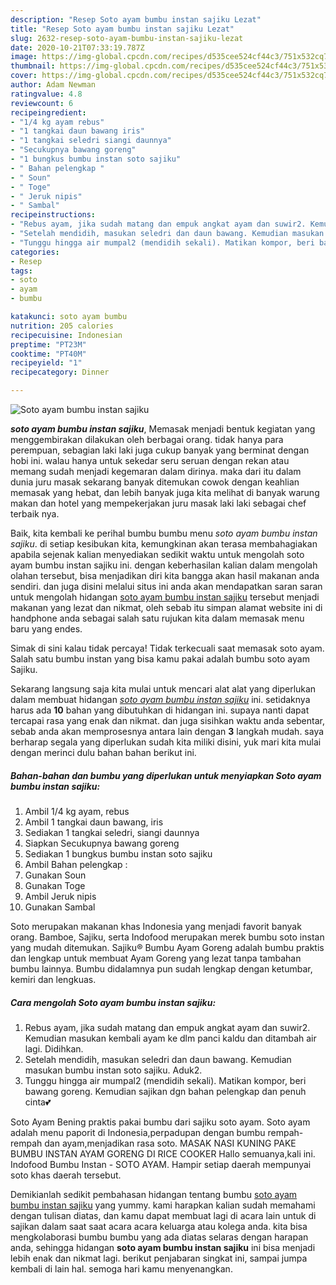 ```yaml
---
description: "Resep Soto ayam bumbu instan sajiku Lezat"
title: "Resep Soto ayam bumbu instan sajiku Lezat"
slug: 2632-resep-soto-ayam-bumbu-instan-sajiku-lezat
date: 2020-10-21T07:33:19.787Z
image: https://img-global.cpcdn.com/recipes/d535cee524cf44c3/751x532cq70/soto-ayam-bumbu-instan-sajiku-foto-resep-utama.jpg
thumbnail: https://img-global.cpcdn.com/recipes/d535cee524cf44c3/751x532cq70/soto-ayam-bumbu-instan-sajiku-foto-resep-utama.jpg
cover: https://img-global.cpcdn.com/recipes/d535cee524cf44c3/751x532cq70/soto-ayam-bumbu-instan-sajiku-foto-resep-utama.jpg
author: Adam Newman
ratingvalue: 4.8
reviewcount: 6
recipeingredient:
- "1/4 kg ayam rebus"
- "1 tangkai daun bawang iris"
- "1 tangkai seledri siangi daunnya"
- "Secukupnya bawang goreng"
- "1 bungkus bumbu instan soto sajiku"
- " Bahan pelengkap "
- " Soun"
- " Toge"
- " Jeruk nipis"
- " Sambal"
recipeinstructions:
- "Rebus ayam, jika sudah matang dan empuk angkat ayam dan suwir2. Kemudian masukan kembali ayam ke dlm panci kaldu dan ditambah air lagi. Didihkan."
- "Setelah mendidih, masukan seledri dan daun bawang. Kemudian masukan bumbu instan soto sajiku. Aduk2."
- "Tunggu hingga air mumpal2 (mendidih sekali). Matikan kompor, beri bawang goreng. Kemudian sajikan dgn bahan pelengkap dan penuh cinta💕"
categories:
- Resep
tags:
- soto
- ayam
- bumbu

katakunci: soto ayam bumbu 
nutrition: 205 calories
recipecuisine: Indonesian
preptime: "PT23M"
cooktime: "PT40M"
recipeyield: "1"
recipecategory: Dinner

---
```



![Soto ayam bumbu instan sajiku](https://img-global.cpcdn.com/recipes/d535cee524cf44c3/751x532cq70/soto-ayam-bumbu-instan-sajiku-foto-resep-utama.jpg)

<b><i>soto ayam bumbu instan sajiku</i></b>, Memasak menjadi bentuk kegiatan yang menggembirakan dilakukan oleh berbagai orang. tidak hanya para perempuan, sebagian laki laki juga cukup banyak yang berminat dengan hobi ini. walau hanya untuk sekedar seru seruan dengan rekan atau memang sudah menjadi kegemaran dalam dirinya. maka dari itu dalam dunia juru masak sekarang banyak ditemukan cowok dengan keahlian memasak yang hebat, dan lebih banyak juga kita melihat di banyak warung makan dan hotel yang mempekerjakan juru masak laki laki sebagai chef terbaik nya.

Baik, kita kembali ke perihal bumbu bumbu menu <i>soto ayam bumbu instan sajiku</i>. di setiap kesibukan kita, kemungkinan akan terasa membahagiakan apabila sejenak kalian menyediakan sedikit waktu untuk mengolah soto ayam bumbu instan sajiku ini. dengan keberhasilan kalian dalam mengolah olahan tersebut, bisa menjadikan diri kita bangga akan hasil makanan anda sendiri. dan juga disini melalui situs ini anda akan mendapatkan saran saran untuk mengolah hidangan <u>soto ayam bumbu instan sajiku</u> tersebut menjadi makanan yang lezat dan nikmat, oleh sebab itu simpan alamat website ini di handphone anda sebagai salah satu rujukan kita dalam memasak menu baru yang endes.

Simak di sini kalau tidak percaya! Tidak terkecuali saat memasak soto ayam. Salah satu bumbu instan yang bisa kamu pakai adalah bumbu soto ayam Sajiku.


Sekarang langsung saja kita mulai untuk mencari alat alat yang diperlukan dalam membuat hidangan <u><i>soto ayam bumbu instan sajiku</i></u> ini. setidaknya harus ada <b>10</b> bahan yang dibutuhkan di hidangan ini. supaya nanti dapat tercapai rasa yang enak dan nikmat. dan juga sisihkan waktu anda sebentar, sebab anda akan memprosesnya antara lain dengan <b>3</b> langkah mudah. saya berharap segala yang diperlukan sudah kita miliki disini, yuk mari kita mulai dengan merinci dulu bahan bahan berikut ini.

<!--inarticleads1-->

##### Bahan-bahan dan bumbu yang diperlukan untuk menyiapkan Soto ayam bumbu instan sajiku:

1. Ambil 1/4 kg ayam, rebus
1. Ambil 1 tangkai daun bawang, iris
1. Sediakan 1 tangkai seledri, siangi daunnya
1. Siapkan Secukupnya bawang goreng
1. Sediakan 1 bungkus bumbu instan soto sajiku
1. Ambil  Bahan pelengkap :
1. Gunakan  Soun
1. Gunakan  Toge
1. Ambil  Jeruk nipis
1. Gunakan  Sambal


Soto merupakan makanan khas Indonesia yang menjadi favorit banyak orang. Bamboe, Sajiku, serta Indofood merupakan merek bumbu soto instan yang mudah ditemukan. Sajiku® Bumbu Ayam Goreng adalah bumbu praktis dan lengkap untuk membuat Ayam Goreng yang lezat tanpa tambahan bumbu lainnya. Bumbu didalamnya pun sudah lengkap dengan ketumbar, kemiri dan lengkuas. 

<!--inarticleads2-->

##### Cara mengolah Soto ayam bumbu instan sajiku:

1. Rebus ayam, jika sudah matang dan empuk angkat ayam dan suwir2. Kemudian masukan kembali ayam ke dlm panci kaldu dan ditambah air lagi. Didihkan.
1. Setelah mendidih, masukan seledri dan daun bawang. Kemudian masukan bumbu instan soto sajiku. Aduk2.
1. Tunggu hingga air mumpal2 (mendidih sekali). Matikan kompor, beri bawang goreng. Kemudian sajikan dgn bahan pelengkap dan penuh cinta💕


Soto Ayam Bening praktis pakai bumbu dari sajiku soto ayam. Soto ayam adalah menu paporit di Indonesia,perpadupan dengan bumbu rempah-rempah dan ayam,menjadikan rasa soto. MASAK NASI KUNING PAKE BUMBU INSTAN AYAM GORENG DI RICE COOKER Hallo semuanya,kali ini. Indofood Bumbu Instan - SOTO AYAM. Hampir setiap daerah mempunyai soto khas daerah tersebut. 

Demikianlah sedikit pembahasan hidangan tentang bumbu <u>soto ayam bumbu instan sajiku</u> yang yummy. kami harapkan kalian sudah memahami dengan tulisan diatas, dan kamu dapat membuat lagi di acara lain untuk di sajikan dalam saat saat acara acara keluarga atau kolega anda. kita bisa mengkolaborasi bumbu bumbu yang ada diatas selaras dengan harapan anda, sehingga hidangan <b>soto ayam bumbu instan sajiku</b> ini bisa menjadi lebih enak dan nikmat lagi. berikut penjabaran singkat ini, sampai jumpa kembali di lain hal. semoga hari kamu menyenangkan.
